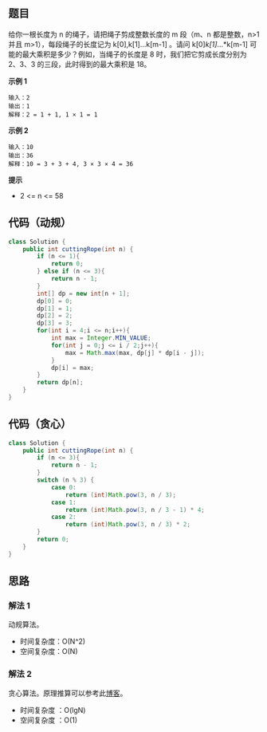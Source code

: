 ## 题目
给你一根长度为 n 的绳子，请把绳子剪成整数长度的 m 段（m、n 都是整数，n>1 并且 m>1），每段绳子的长度记为 k[0],k[1]...k[m-1] 。请问 k[0]*k[1]*...*k[m-1] 可能的最大乘积是多少？例如，当绳子的长度是 8 时，我们把它剪成长度分别为 2、3、3 的三段，此时得到的最大乘积是 18。

**示例 1**
```
输入：2
输出：1
解释：2 = 1 + 1, 1 × 1 = 1
```

**示例 2**
```
输入：10
输出：36
解释：10 = 3 + 3 + 4, 3 × 3 × 4 = 36
```

**提示**
* 2 <= n <= 58

## 代码（动规）
```JAVA
class Solution {
    public int cuttingRope(int n) {
        if (n <= 1){
            return 0;
        } else if (n <= 3){
            return n - 1;
        }
        int[] dp = new int[n + 1];
        dp[0] = 0;
        dp[1] = 1;
        dp[2] = 2;
        dp[3] = 3;
        for(int i = 4;i <= n;i++){
            int max = Integer.MIN_VALUE;
            for(int j = 0;j <= i / 2;j++){
                max = Math.max(max, dp[j] * dp[i - j]);
            }
            dp[i] = max;
        }
        return dp[n];
    }
}
```

## 代码（贪心）
```JAVA
class Solution {
    public int cuttingRope(int n) {
        if (n <= 3){
            return n - 1;
        }
        switch (n % 3) {
            case 0:
                return (int)Math.pow(3, n / 3);
            case 1:
                return (int)Math.pow(3, n / 3 - 1) * 4;
            case 2:
                return (int)Math.pow(3, n / 3) * 2;
        }
        return 0;
    }
}
```

## 思路

### 解法 1

动规算法。
* 时间复杂度：O(N^2)
* 空间复杂度：O(N)

### 解法 2

贪心算法。原理推算可以参考此[博客](https://leetcode-cn.com/problems/jian-sheng-zi-lcof/solution/mian-shi-ti-14-i-jian-sheng-zi-tan-xin-si-xiang-by/)。
* 时间复杂度 ：O(lgN)
* 空间复杂度 ：O(1)
